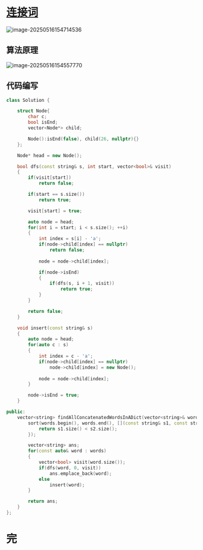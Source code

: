 # [连接词](https://leetcode.cn/problems/concatenated-words/)

![image-20250516154714536](https://md-wind.oss-cn-nanjing.aliyuncs.com/md/20250516154714582.png)

## 算法原理

![image-20250516154557770](C:\Users\21066\AppData\Roaming\Typora\typora-user-images\image-20250516154557770.png)

## 代码编写

```cpp
class Solution {

    struct Node{
        char c;
        bool isEnd;
        vector<Node*> child;

        Node():isEnd(false), child(26, nullptr){}
    };

    Node* head = new Node();

    bool dfs(const string& s, int start, vector<bool>& visit)
    {
        if(visit[start])
            return false;

        if(start == s.size())
            return true;

        visit[start] = true;

        auto node = head;
        for(int i = start; i < s.size(); ++i)
        {
            int index = s[i] - 'a';
            if(node->child[index] == nullptr)
                return false;
            
            node = node->child[index];

            if(node->isEnd)
            {
                if(dfs(s, i + 1, visit))
                    return true;
            }
        }

        return false;
    }

    void insert(const string& s)
    {
        auto node = head;
        for(auto c : s)
        {
            int index = c - 'a';
            if(node->child[index] == nullptr)
                node->child[index] = new Node();
            
            node = node->child[index];
        }

        node->isEnd = true;
    }

public:
    vector<string> findAllConcatenatedWordsInADict(vector<string>& words) {
        sort(words.begin(), words.end(), [](const string& s1, const string& s2){
            return s1.size() < s2.size();
        });

        vector<string> ans;
        for(const auto& word : words)
        {
            vector<bool> visit(word.size());
            if(dfs(word, 0, visit))
                ans.emplace_back(word);
            else
                insert(word);
        }

        return ans;
    }
};
```

# 完
